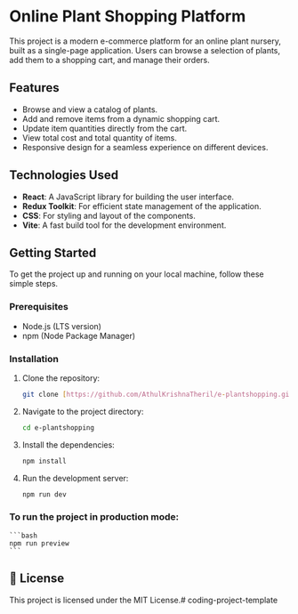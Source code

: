 # Online Plant Shopping Platform

This project is a modern e-commerce platform for an online plant nursery, built as a single-page application. Users can browse a selection of plants, add them to a shopping cart, and manage their orders.

##  Features

-   Browse and view a catalog of plants.
-   Add and remove items from a dynamic shopping cart.
-   Update item quantities directly from the cart.
-   View total cost and total quantity of items.
-   Responsive design for a seamless experience on different devices.

##  Technologies Used

-   **React**: A JavaScript library for building the user interface.
-   **Redux Toolkit**: For efficient state management of the application.
-   **CSS**: For styling and layout of the components.
-   **Vite**: A fast build tool for the development environment.

##  Getting Started

To get the project up and running on your local machine, follow these simple steps.

### Prerequisites

-   Node.js (LTS version)
-   npm (Node Package Manager)

### Installation

1.  Clone the repository:
    ```bash
    git clone [https://github.com/AthulKrishnaTheril/e-plantshopping.git](https://github.com/AthulKrishnaTheril/e-plantshopping.git)
    ```
2.  Navigate to the project directory:
    ```bash
    cd e-plantshopping
    ```
3.  Install the dependencies:
    ```bash
    npm install
    ```
4.  Run the development server:
    ```bash
    npm run dev
    ```

### To run the project in production mode:
    ```bash
    npm run preview
    ```

## 📝 License

This project is licensed under the MIT License.# coding-project-template
